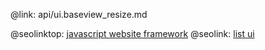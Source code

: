 @link: api/ui.baseview_resize.md

@seolinktop: [javascript website framework](https://webix.com)
@seolink: [list ui](https://webix.com/widget/list/)